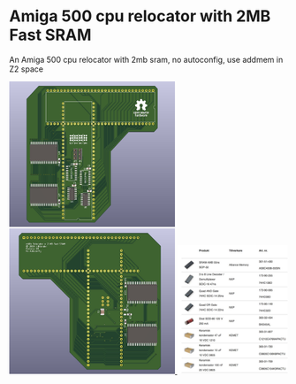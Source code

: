 # Amiga 500 cpu relocator with 2MB Fast SRAM
An Amiga 500 cpu relocator with 2mb sram, no autoconfig, use addmem in Z2 space

<a href="images/Amiga_500_cpu_relocator_with_2mb_sram_pic1.jpg">
<img src="images/Amiga_500_cpu_relocator_with_2mb_sram_pic1.jpg" width="300" height="263">
</a>
<a href="images/Amiga_500_cpu_relocator_with_2mb_sram_pic2.jpg">
<img src="images/Amiga_500_cpu_relocator_with_2mb_sram_pic2.jpg" width="300" height="263">
</a>
<a href="images/Amiga_500_cpu_relocator_with_2mb_sram_pic3.jpg">
<img src="images/Amiga_500_cpu_relocator_with_2mb_sram_pic3.jpg" width="200" height="233">
</a>

